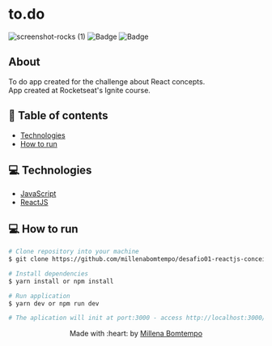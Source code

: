 # to.do
![screenshot-rocks (1)](https://user-images.githubusercontent.com/47898033/179368250-d5a24955-667e-4fc0-944f-ee96ee8fc34c.png)
![Badge](https://img.shields.io/badge/since-2021-blue?style=flat-square)
![Badge](https://img.shields.io/badge/status-finalizado-green?style=flat-square)

## About
To do app created for the challenge about React concepts.  
App created at Rocketseat's Ignite course.

## :pushpin: Table of contents

- [Technologies](#computer-technologies)
- [How to run](#construction_worker-how-to-run)

## :computer: Technologies

- [JavaScript](https://developer.mozilla.org/pt-BR/docs/Web/JavaScript)
- [ReactJS](https://pt-br.reactjs.org/)

## :computer: How to run

```bash
# Clone repository into your machine
$ git clone https://github.com/millenabomtempo/desafio01-reactjs-conceitos-do-react.git

# Install dependencies
$ yarn install or npm install

# Run application
$ yarn dev or npm run dev

# The aplication will init at port:3000 - access http://localhost:3000/
```

<p align="center"> Made with :heart: by <a href="https://github.com/millenabomtempo">Millena Bomtempo</a></p>
